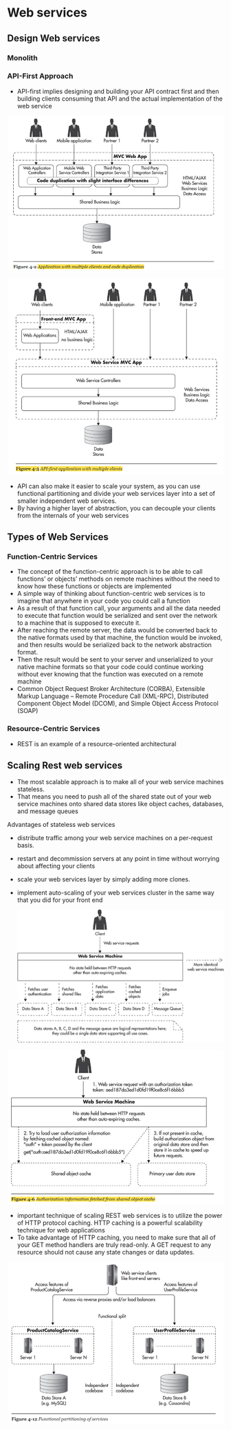 # Web services

## Design Web services

### Monolith



### API-First Approach

* API-first implies designing and building your API contract first and then building clients consuming that API and the actual implementation of the web service

![picture 4](../.gitbook/assets/fce6bd4ca1c663c8774c8ef4a9cb95184affdd1e568dfa35ea596916148fb775.png)

![picture 5](../.gitbook/assets/c24a88de82d24c8199005386310caa3c5d411ed857c0eed09ddc406df979f9a3.png)

* API can also make it easier to scale your system, as you can use functional partitioning and divide your web services layer into a set of smaller independent web services. 
* By having a higher layer of abstraction, you can decouple your clients from the internals of your web services

## Types of Web Services

### Function-Centric Services

* The concept of the function-centric approach is to be able to call functions’ or objects’ methods on remote machines without the need to know how these functions or objects are implemented
* A simple way of thinking about function-centric web services is to imagine that anywhere in your code you could call a function
* As a result of that function call, your arguments and all the data needed to execute that function would be serialized and sent over the network to a machine that is supposed to execute it. 
* After reaching the remote server, the data would be converted back to the native formats used by that machine, the function would be invoked, and then results would be serialized back to the network abstraction format. 
* Then the result would be sent to your server and unserialized to your native machine formats so that your code could continue working without ever knowing that the function was executed on a remote machine
* Common Object Request Broker Architecture \(CORBA\), Extensible Markup Language – Remote Procedure Call \(XML-RPC\), Distributed Component Object Model \(DCOM\), and Simple Object Access Protocol \(SOAP\)

### Resource-Centric Services

* REST is an example of a resource-oriented architectural

## Scaling Rest web services

* The most scalable approach is to make all of your web service machines stateless. 
* That means you need to push all of the shared state out of your web service machines onto shared data stores like object caches, databases, and message queues

Advantages of stateless web services

* distribute traffic among your web service machines on a per-request basis.
* restart and decommission servers at any point in time without worrying about affecting your clients
* scale your web services layer by simply adding more clones. 
* implement auto-scaling of your web services cluster in the same way that you did for your front end

  ![picture 6](../.gitbook/assets/7b8d327c20c1cc24cf176cf4397cda29bd3616d362fff1931c5f5903290b2488.png)  

![picture 7](../.gitbook/assets/b895cae251b57d71d66429aa317dd07a29d20120a3ff6cb042e922d332c3e6a2.png)

* important technique of scaling REST web services is to utilize the power of HTTP protocol caching. HTTP caching is a powerful scalability technique for web applications
* To take advantage of HTTP caching, you need to make sure that all of your GET method handlers are truly read-only. A GET request to any resource should not cause any state changes or data updates.

![picture 8](../.gitbook/assets/a76962a7e80bdcc770520420d3a6a02f2b7f63bf1d692dc1985d35ec6e02a9da.png)

